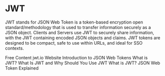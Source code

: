 # JWT

JWT stands for JSON Web Token is a token-based encryption open standard/methodology that is used to transfer information securely as a JSON object. Clients and Servers use JWT to securely share information, with the JWT containing encoded JSON objects and claims. JWT tokens are designed to be compact, safe to use within URLs, and ideal for SSO contexts.

<ResourceGroupTitle>Free Content</ResourceGroupTitle>
<BadgeLink colorScheme='blue' badgeText='JWT Website' href='https://jwt.io//'>jwt.io Website</BadgeLink>
<BadgeLink colorScheme='yellow' badgeText='Read' href='https://jwt.io/introduction'>Introduction to JSON Web Tokens</BadgeLink>
<BadgeLink colorScheme='yellow' badgeText='Read' href='https://www.akana.com/blog/what-is-jwt'>What is JWT?</BadgeLink>
<BadgeLink badgeText='Watch' href='https://www.youtube.com/watch?v=7Q17ubqLfaM'>What Is JWT and Why Should You Use JWT</BadgeLink>
<BadgeLink badgeText='Watch' href='https://www.youtube.com/watch?v=926mknSW9Lo'>What is JWT? JSON Web Token Explained</BadgeLink>
